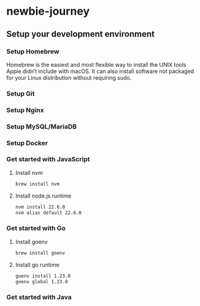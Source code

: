 # newbie-journey

## Setup your development environment

### Setup Homebrew
Homebrew is the easiest and most flexible way to install the UNIX tools Apple didn’t include with macOS. It can also install software not packaged for your Linux distribution without requiring sudo.

### Setup Git

### Setup Nginx

### Setup MySQL/MariaDB

### Setup Docker

### Get started with JavaScript
1. Install nvm
   ```bash
   brew install nvm
   ```
2. Install node.js runtime
   ```bash
   nvm install 22.6.0
   nvm alias default 22.6.0
   ```

### Get started with Go
1. Install goenv
   ```bash
   brew install goenv
   ```
2. Install go runtime
   ```bash
   goenv install 1.23.0
   goenv global 1.23.0
   ```

### Get started with Java
